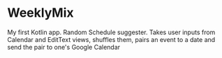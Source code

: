 # WeeklyMix
My first Kotlin app. Random Schedule suggester. Takes user inputs from Calendar and EditText views, shuffles them, pairs an event to a date and send the pair to one's Google Calendar

